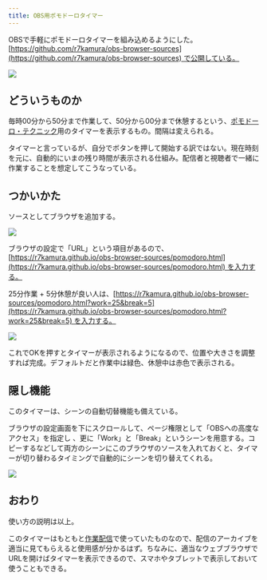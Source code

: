```yaml
---
title: OBS用ポモドーロタイマー
---
```

OBSで手軽にポモドーロタイマーを組み込めるようにした。[https://github.com/r7kamura/obs-browser-sources](https://github.com/r7kamura/obs-browser-sources) で公開している。

![](https://lh3.googleusercontent.com/docs/AG8NV2buB1zc2jwN8QRkmbca0P4huIRTBliQku4agKXIH81RPgD87wnBVO412xu--Mpxlm2t61dXdHa2guR-vZFF2b_AaR3qemKCxJj3DF2iz1BhEAA3_1ckvlo2LBvL5ttasBXnW7-tcuaQz3OFPf35Vyao97Eh2RKtvTpMmhvNYUesgCkhGJlNf3GA5Yx8s6Cy7kQtSROxGUd_C4k3JPMSoxuqZTD-xvJ4WPf1PCp2pVJWSTjZOvh68MMC9T8YnmVdfr4XPxDBceOtbToXsLak-QJJZCA9X8LGPY5PwUMfBQBKazjbPYj3DjpmxY8zJFMwrXfwB_drg9dgjqhbiJVSzHpDQooWRj2sCG6GPYgoEC5br8SbnZjHj1W840T1-SWFSTuTy3a1ENzd9kD2xQnnoCQ8oS9hDXqQOYCdCPw8UG8KLO2lb9U95Vp3ma7jLKYxQ3chtRNSncWaPoi4dnKhV8wlA2V9w2EbSXTvxsZM6HprO8044Vj8Q_DMiDIVrr6MrIyrgNHrG3Mu2uf_7Qsb0Sh8zOq9CZRUGXWmgxRW6uJQ1mCG4H25ctn3lIvpg3tRmk9M95xr56H0igFfmvCbglxaMWZc3ocU-i-pwbCX5CcGRUFlyHWZyokXCp3OgUgkgbaDO6opNQ9KUrGwLqvfJDg5st70HthdhG7LdJgD96fr31fq0MyBdpIVE-5drTlwzqqecCanquqi2CJEmzrZFSiv6rtpz2NjWj7VJm0PEJT00n7qReAi65N7qr-M1HTdrG3ID_B0p1bVQL3VRE3MV4tf1Ns1hEc4RXTKh3gluogKSP3420tMWab_Fj_pSjogeDfIo06M_cHvNwfGwgY7J1_h1cpdQjsd2uCo_uvq9JTfdOHz820hFrwvYa3FwxAHQfDPkQ3PVT6MT5ja7NjVK5MJ3gqKKshVENTCdLGNNNNVagr0pT4kl-G7OKTPr1TApHjoQQG2Ie_udsHTDKNMPZU0vKcEZMQqWoS7xv-h__MJsUszuZbre8BPedLZ6leWJF1FgE3XTOFz62JECefW6N0v_cBIu4y2ZfhbWbQx4gD7Ffi4jBwVyoEtbTOHksE8EdviZkWQgM_LfQwWJFMP5myYiLZrXX2EwQSRuNLC6hwH6GZxvcNjMkve-HfwdsBg3h1HfmZzDPS0YSt1xwi1Q88tztYCpeIDBclRYiKgbY-zuvB4TCXywqwuE6fEHkxFAER4JdMm8yusXzj2SIeUn3BIey6CRGGzRHBSE7k5m_gB5F26)

どういうものか
-------

毎時00分から50分まで作業して、50分から00分まで休憩するという、[ポモドーロ・テクニック](https://ja.wikipedia.org/wiki/%E3%83%9D%E3%83%A2%E3%83%89%E3%83%BC%E3%83%AD%E3%83%BB%E3%83%86%E3%82%AF%E3%83%8B%E3%83%83%E3%82%AF)用のタイマーを表示するもの。間隔は変えられる。

タイマーと言っているが、自分でボタンを押して開始する訳ではない。現在時刻を元に、自動的にいまの残り時間が表示される仕組み。配信者と視聴者で一緒に作業することを想定してこうなっている。

つかいかた
-----

ソースとしてブラウザを追加する。

![](https://lh3.googleusercontent.com/docs/AG8NV2YWG0Asy-pskTxMYQfZwxsXW0MgDIhr4IBnIZDbgYLRJ-s9trTwYx_KVZhPDtc8qoqgr4f5VT2B2jKh5byJE6HBrzxcg8-oj3fDn1LS1nB7Zk95_PVeKqhynQfw--BXQy2khwLqMCXRRGJRHK1z7AOD6bU_-aeRHa7OflBc_YJedWvARD4R9brFbbOWxhoCPgmRYpDS1Buxia-tMMNnTX4RGc16CpIJZ5BDpp5dWHEiATrYNhRhVdVuXZR9MK1WUwkH1CqxekLatmyyRak2fN-Tx53yGYyUKCZeyhFWPQ03H7J6mQbMkp48_fl4ed7U9LuVZ_vUyrwC55_Ns0OOkQcbGRrLhgzzlLFKcjLfOIFwCHdZUxkZ8beCCWri9X_2H1MfEuVhzWz3XH_tc7j0QEpJ495cOZ1ssIbgYwniynjAvAEJDRqjb3k4jzm1-zsuB3aelZIaSBQcUfnJ7SRGMfErJEMogykYTO_MwRaLk-FY9KRlHHd5erFBjihYy0DazQaEE-hsZNTPeoBMRHylq-XWHQTt_pA2aKOsNxzdZSaIze2xuyycphZ-eG38q3jiNFi-VEQ_eXBqaHNKPQnRGcVTyhdIKF4WkG95Vai8QiMB2gfyW5wv-NLBKfwX0YCb2jguNqoWPUxPJ16HCkqiF0fplF4a2jWALFQD5TC3okE5uxe0sh8XNj0DsF1tc4207ns9V9uVfr7IRcv3kTfE5Rr-hfWBjJwKWeUYVIe12Hja4z86dqmMgDEyNwKPjzZgZRUVVTci6RzAyBzOtcjv8pdedRTl-wVGbaoi1zYmxxVZ1b9qR2Z13PkVOuskZxPjb9aDepD1yhW8BM46JuN-JF4hSikhPO_ECR-VLCb6hBKUr3KxW3DN9oNG-OM2NsQv1SMJME_8fpUXAqsHpKyeIFpeVXxlP-21hXDoBEdi-S3dJoeOKrfOuXxp-Zvq9lIzWcOoIxfF_0q2QwIDpkn9PgR4fa6hArkILWlMnroXCnKupSd4bVphy3oITj8bBPTAmMEEQXfygaH0Gfq4Nr4_0obBKr_-YlU4q4c0XQeDYtKuiucGxOUM9XT_7ZdrifOlmjaKpyJzJK98oPjRcBsnpZ__azYoecgDyZFE7KSyFt6aacL46kU1Av_1pmW5SoMSyzR3cgYuBkCNqEPInx3iqvMtWvNPEVXFAUdyDMcR8WGajSN6VoT2BgOuZWtvM96Kh_eAFasGF8SbtS0gQg3153_r6u6mLnw2CR-fnIZXF6yg3NDZ)

ブラウザの設定で「URL」という項目があるので、[https://r7kamura.github.io/obs-browser-sources/pomodoro.html](https://r7kamura.github.io/obs-browser-sources/pomodoro.html) を入力する。

25分作業 + 5分休憩が良い人は、[https://r7kamura.github.io/obs-browser-sources/pomodoro.html?work=25&break=5](https://r7kamura.github.io/obs-browser-sources/pomodoro.html?work=25&break=5) を入力する。

![](https://lh3.googleusercontent.com/docs/AG8NV2alQAzOq8Gz5xN8zQfWzlbNAjY7ok6nKdW0B2akXDlbaUyJAqJaAc5v3P-n7IFFjEsU8s5i5NnTOpjwsojIQMlODPq7s01feDfeVvGRnfR1VU6A56YgIP6KwhzOP_AqeJrDWaQSHeC8B-w52aioW55fgiV6TrSilkUQrOYEvAhQdhFxo3lDLaHi_S9JxucPAhH1q3dtROH_S32abbp8s9mE-jGYc_zPAwXn8fO6yZEC4YH7Iruygij7eTls35t91TMTj6XKCMgMihkyKabSzuePAioRymAdqV9PVTjFCOlpEogdgnVHLpFoi0xNjHb8QJPLq_GvVX5GCQJWGYBvs0GS0SXUU76pTU16QkO7ivF0Rhjw0UoobjQu-lT7O03G11RkhqyMkbPXzkhhy1BC2DBouLsb9sez6cHI840WMRbdZLDWaq-qhoj3f7Txk8QPcBxj7eE4GJuGS1A-cZZWe0xzhn-zDBky5H54-Wxak786uxsMyZ_vHTZ0U07T-p1CBYfT0v5rdOn6yhsF_05HBO8cSMbtdED7lx9vnj5-czfhQ-EZftpdEH1BIGkg-HdDfoBCVyaUiAtSBak0vJ_jXkxMcm_qafeR4FBA8TPjOZn_ZTxfSLDmmH_JwE0EEdfDjxCt1lZBZyLmloUogJm9mQZDtqO1Lg5FGRAU20tqYTA833bOu-Hz3h2bsVhoEzAgLnZRQ1FaVq47uCXo5L4YCQjTxdM0STp7AUddcEql4W0gQ4uaH8uo0ErwQNS8vtCIMdkSlfsVsu0Glv0nsPPVkGs7s8zNIvPtKKASJ5kqxAWBx61WCrWxZfR-tW8s5gKkroGgCSvOkGa6xBBLb0uWs4JVRIX_K2YR5G5fSnWINBJKkxRUZIhGjyxmYzqzqEcuglb-kXGx-QyxWZvH_fkxvVVh2SBFkJNmc7UBBjRTvz5JJs5_yyhv-S0IUspceZ0q6ElhfYwozmt6KWehSJN7CvHkmghEQAZQlKfpnqR2fcxTZotbKvheLJf1NN49UoGTHgEc-u7P1puXuTTBIEBD6qEEdDCuhKtriQDVIxLbjiivda-g5HK64cRIWtbz_AMslITkETDfFIi-Ql5owsDamEkzhwEXjuvwetP-rhRzfsTdYOWZTLdkZQe_OwjILtO-ZYiJLY7_UVZGbg1WmPDPWoyQni6nPXp8VGEIS7Q2qj5ybJlXNHySpFmxXlV1FtHi7eZ10JVc4lF6tHUXkyaYhvm-g6yJDi0aCCn1qhB7Vw1IX4FL)

これでOKを押すとタイマーが表示されるようになるので、位置や大きさを調整すれば完成。デフォルトだと作業中は緑色、休憩中は赤色で表示される。

隠し機能
----

このタイマーは、シーンの自動切替機能も備えている。

ブラウザの設定画面を下にスクロールして、ページ権限として「OBSへの高度なアクセス」を指定し 、更に「Work」と「Break」というシーンを用意する。コピーするなどして両方のシーンにこのブラウザのソースを入れておくと、タイマーが切り替わるタイミングで自動的にシーンを切り替えてくれる。

![](https://lh3.googleusercontent.com/docs/AG8NV2Zw8P8jksD5w-_5aBgkhcJr_F3vLUg5UVBLrZmop8VkXr-oZbZYhIMPlIsAUhoziz0AKvTG8HdHJU13pGqzvnXaDNlEYjyCTmmQcU9pIm8yrutvdwa8e-mXxmMN1Sy-Qsag2z2iuQ7-13jmv1TjBWdgru51HPSVz94Q4__IOejTn1RlUjDqzB72UjRoLrFa9vwdBU-IFZzgzwcDrxhFBm_ndh4-VdO-sgeFTRvYj2zxxGz9HN9XLpm4g6-sVUylInsUYQ1hn5EbjZHH0wlhNYgED-Ct822z37-G75LN4Lx6RqayTFJK2DCQzrGXCBnZS6fQ2Sb0l7qwF_m2zKXvN5XXm0UDNMBNyAnSTJkgB_c_5NndY2B_7ei85e_21pEx6OxH8W7ACDH6B4aju57ER4y5KEQZWf8wrmygGw3llfmZotT3eeUfd3FgNQdGxItG7hVdOTJuqbE2v2TFstzj95ANUuucdD3JJV2sw9GDRCEoI7Dz_DS9aEZVuLho_6d_NcjufUXJHtRWt-vOl9N8Z0JzP10te9fwt36J14izr38dlxNVZagXp_0PxViatjfTluX2LMNL74gARv9cJqrMqW-fzDtf0w4T_rJUuod7yNJ-NqxySdGysoS3IA5ohHJDSm61V9Z9-N1vN3iPnt9u3dlGrakfrX0iHW3koOPplsdRi9H_YlDt0nKG6_i7uXd2DSVjQEAuwYTgjSn_dVbgWNg00ZlyhIejQj49PiFSK6QFaCI5LwquR3Kwt2YD8D_R56GYDttg5VfjDF25HUVFc2qt770DiF0N7pSjBhjZbyI2jhC15EyxRaLSaV2wVnv1SKPbSIs5PJkR1xqFg_u3RWx6LqLKQPr0fU8A_VH313lEcSPS22aqI9LDedwYn9wmwRu1da5mrbxSREKvSzdzh4oulNSIkGoMIf6amqkQFo-bBrLPHyThSLRzT9PeHgJFfMJDv7LNXOB0aEikdjIX3vGqB5KwCPgYxqkZK1REkwIhNjK7JwhZUtMUs1WT97hdllCzBbl7tKkjSq7P7qRnqG1A6a7rt7hGYPaj5jZIpLRYottEH_KVVxA4hen2Rk8vZKpPP4qdt1wYM1oDk3mf7c10QSOK0ig2CK7Q7efuYtN18vmieqlFst-RwgvINhnnxDuu_PvtYSFqSysXRwBRRAhMYbWhGKpTCymmCJQTMKzvqFtCgSI4HksSiGg63VMoJEX--oee04J-OCE1xU9mOUVJZU-0MEGEuUJQDfgyjPULki_l)

おわり
---

使い方の説明は以上。

このタイマーはもともと[作業配信](https://www.youtube.com/channel/UC5s-KpSDGzxWPWNv94PnJHw)で使っていたものなので、配信のアーカイブを適当に見てもらえると使用感が分かるはず。ちなみに、適当なウェブブラウザでURLを開けばタイマーを表示できるので、スマホやタブレットで表示しておいて使うこともできる。
